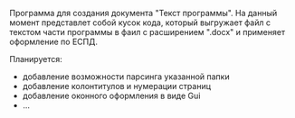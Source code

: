 Программа для создания документа "Текст программы".
На данный момент представлет собой кусок кода, который выгружает файл с текстом 
части программы в фаил с расширением ".docx" и применяет оформление по ЕСПД.

Планируется:
- добавление возможности парсинга указанной папки
- добавление колонтитулов и нумерации страниц
- добавление оконного оформления в виде Gui
- ...

